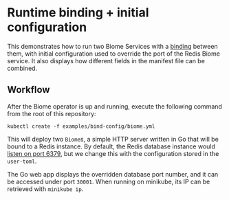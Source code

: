 # Runtime binding + initial configuration

This demonstrates how to run two Biome Services with a [binding](https://www.habitat.sh/docs/run-packages-binding/) between them, with initial configuration used to override the port of the Redis Biome service. It also displays how different fields in the manifest file can be combined.

## Workflow

After the Biome operator is up and running, execute the following command from the root of this repository:

```
kubectl create -f examples/bind-config/biome.yml
```

This will deploy two `Biome`s, a simple HTTP server written in Go that will be
bound to a Redis instance. By default, the Redis database instance would [listen
on port
6379](https://github.com/habitat-sh/core-plans/blob/7bc934c31e92c959aea0444671900c57c23d5265/redis/default.toml#L3),
but we change this with the configuration stored in the `user-toml`.

The Go web app displays the overridden database port number, and it can be
accessed under port `30001`. When running on minikube, its IP can be retrieved
with `minikube ip`.
